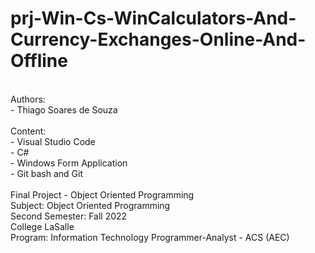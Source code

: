 # prj-Win-Cs-WinCalculators-And-Currency-Exchanges-Online-And-Offline
<br/>
Authors:
<br/>
- Thiago Soares de Souza
<br/>
<br/>
Content:
<br/>
- Visual Studio Code
<br/>
- C#
<br/>
- Windows Form Application
<br/>
- Git bash and Git
<br/>
<br/>
Final Project - Object Oriented Programming
<br/>
Subject: Object Oriented Programming
<br/>
Second Semester: Fall 2022
<br/>
College LaSalle
<br/>
Program: Information Technology Programmer-Analyst - ACS (AEC)

